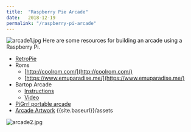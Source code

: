 ```yaml
---
title:  "Raspberry Pie Arcade"
date:   2018-12-19
permalink: "/raspberry-pi-arcade"
---
```

![arcade1.jpg]({{site.baseurl}}/assets/img/arcade1.jpg)
Here are some resources for building an arcade using a Raspberry Pi.

* [RetroPie](https://retropie.org.uk/)
* Roms
    * [http://coolrom.com/](http://coolrom.com/)
    * [https://www.emuparadise.me/](https://www.emuparadise.me/)
* Bartop Arcade
    * [Instructions](https://www.thewoodwhisperer.com/videos/bartop-arcade-raspberry-pi/)
    * [Video](https://youtu.be/nttu_5-zJHo)
* [PiGrrl portable arcade](https://www.adafruit.com/product/3014)
* [Arcade Artwork](http://www.arcadeartwork.org/)
{{site.baseurl}}/assets

![arcade2.jpg]({{site.baseurl}}/assets/img/arcade2.jpg)
